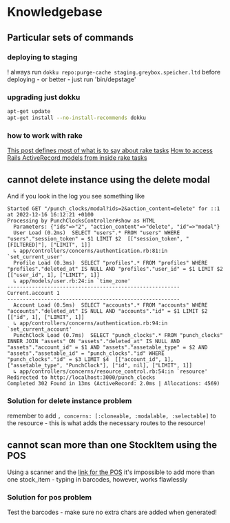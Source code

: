 # Knowledgebase

## Particular sets of commands

### deploying to staging

! always run `dokku repo:purge-cache staging.greybox.speicher.ltd` before deploying - or better - just run 'bin/depstage'

### upgrading just dokku

```bash
apt-get update
apt-get install --no-install-recommends dokku
```

### how to work with rake

[This post defines most of what is to say about rake tasks](https://www.rubyguides.com/2019/02/ruby-rake/)
[How to access Rails ActiveRecord models from inside rake tasks](https://dev.to/software_writer/how-to-access-rails-activerecord-models-inside-a-rake-task-5c76)


## cannot delete instance using the delete modal

And if you look in the log you see something like

```
Started GET "/punch_clocks/modal?ids=2&action_content=delete" for ::1 at 2022-12-16 16:12:21 +0100
Processing by PunchClocksController#show as HTML
  Parameters: {"ids"=>"2", "action_content"=>"delete", "id"=>"modal"}
  User Load (0.2ms)  SELECT "users".* FROM "users" WHERE "users"."session_token" = $1 LIMIT $2  [["session_token", "[FILTERED]"], ["LIMIT", 1]]
  ↳ app/controllers/concerns/authentication.rb:81:in `set_current_user'
  Profile Load (0.3ms)  SELECT "profiles".* FROM "profiles" WHERE "profiles"."deleted_at" IS NULL AND "profiles"."user_id" = $1 LIMIT $2  [["user_id", 1], ["LIMIT", 1]]
  ↳ app/models/user.rb:24:in `time_zone'
--------------------------------------------------------
Current.account 1
--------------------------------------------------------
  Account Load (0.5ms)  SELECT "accounts".* FROM "accounts" WHERE "accounts"."deleted_at" IS NULL AND "accounts"."id" = $1 LIMIT $2  [["id", 1], ["LIMIT", 1]]
  ↳ app/controllers/concerns/authentication.rb:94:in `set_current_account'
  PunchClock Load (0.7ms)  SELECT "punch_clocks".* FROM "punch_clocks" INNER JOIN "assets" ON "assets"."deleted_at" IS NULL AND "assets"."account_id" = $1 AND "assets"."assetable_type" = $2 AND "assets"."assetable_id" = "punch_clocks"."id" WHERE "punch_clocks"."id" = $3 LIMIT $4  [["account_id", 1], ["assetable_type", "PunchClock"], ["id", nil], ["LIMIT", 1]]
  ↳ app/controllers/concerns/resource_control.rb:54:in `resource'
Redirected to http://localhost:3000/punch_clocks
Completed 302 Found in 13ms (ActiveRecord: 2.0ms | Allocations: 4569)

```

### Solution for delete instance problem

remember to add `, concerns: [:cloneable, :modalable, :selectable]` to the resource - this is what adds the necessary routes to the resource!

## cannot scan more than one StockItem using the POS

Using a scanner and the [link for the POS](https://greybox.speicher.ltd/pos/stocks/3?api_key=xxxx) it's impossible to add more than one stock_item - typing in barcodes, however, works flawlessly

### Solution for pos problem

Test the barcodes - make sure no extra chars are added when generated!
